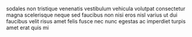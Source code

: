 sodales non tristique venenatis vestibulum vehicula volutpat consectetur magna
scelerisque neque sed faucibus non nisi eros nisl varius ut dui faucibus velit
risus amet felis fusce nec nunc egestas ac imperdiet turpis amet erat quis mi